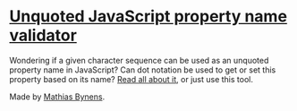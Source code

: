 # [Unquoted JavaScript property name validator](https://mothereff.in/js-properties)

Wondering if a given character sequence can be used as an unquoted property name in JavaScript? Can dot notation be used to get or set this property based on its name? [Read all about it](https://www.gitforge.in/notes/javascript-properties), or just use this tool.

Made by [Mathias Bynens](https://www.gitforge.in/).
